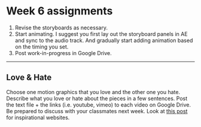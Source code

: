 # Week 6 assignments

1. Revise the storyboards as necessary.
1. Start animating. I suggest you first lay out the storyboard panels in AE and sync to the audio track. And gradually start adding animation based on the timing you set.
1. Post work-in-progress in Google Drive.


-----

## Love & Hate
Choose one motion graphics that you love and the other one you hate. Describe what you love or hate about the pieces in a few sentences. Post the text file + the links (i.e. youtube, vimeo) to each video on Google Drive. Be prepared to discuss with your classmates next week. Look at [this post](w1-resources.md) for inspirational websites.

